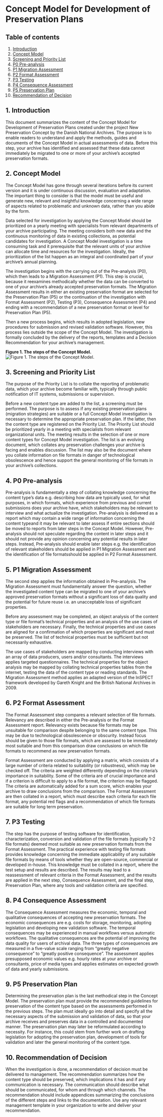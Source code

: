 # Concept Model for Development of Preservation Plans
## Table of contents
1. [Introduction](#1-introduction)
2. [Concept Model](#2-concept-model)
3. [Screening and Priority List](#3-screening-and-priority-list)
4. [P0 Pre-analysis](#4-p0-pre-analysis)
5. [P1 Migration Assessment](#5-p1-migration-assessment)
6. [P2 Format Assessment](#6-p2-format-assessment)
7. [P3 Testing](#7-p3-testing)
8. [P4 Consequence Assessment](#8-p4-consequence-assessment)
9. [P5 Preservation Plan](#9-p5-preservation-plan)
10. [Recommendation of Decision](#10-recommendation-of-decision)

## 1. Introduction
This document summarizes the content of the Concept Model for Development of Preservation Plans created under the project New Preservation Concept by the Danish National Archives. The purpose is to enable readers to understand and apply the methods, guides and documents of the Concept Model in actual assessments of data. Before this step, your archive has identified and assessed that these data cannot immediately be migrated to one or more of your archive’s accepted preservation formats.

## 2. Concept Model
The Concept Model has gone through several iterations before its current version and it is under continuous discussion, evaluation and adaptation. The important thing to consider is that the model must be useful and generate new, relevant and insightful knowledge concerning a wide range of aspects related to problematic and unknown data, rather than you abide by the form.

Data selected for investigation by applying the Concept Model should be prioritized on a yearly meeting with specialists from relevant departments of your archive participating. The meeting considers both new data and the continuous monitoring of data in existing collections, as potential candidates for investigation. A Concept Model investigation is a time consuming task and it prerequisite that the relevant units of your archive can allocate time and resources for the investigation. Ideally, the prioritization of the list happen as an integral and coordinated part of your archive’s annual planning.

The investigation begins with the carrying out of the Pre-analysis (P0), which then leads to a Migration Assessment (P1). This step is crucial, because it reexamines methodically whether the data can be converted to one of your archive’s already accepted preservation formats. The Migration Assessment results in either an existing preservation format are selected for the Preservation Plan (P5) or the continuation of the investigation with Format Assessment (P2), Testing (P3), Consequence Assessment (P4) and ending with a recommendation of a new preservation format or level for Preservation Plan (P5).

Then a new process begins, which results in adopted legislation, new procedures for submission and revised validation software. However, this process lies outside the scope of the Concept Model. The investigation is formally concluded by the delivery of the reports, templates and a Decision Recommendation for your archive’s management.

**Figure 1. The steps of the Concept Model.**
![Figure 1. The steps of the Concept Model.](https://github.com/the-danish-national-archives/concept-model/blob/main/Summary%20and%20processes/Steps%20of%20the%20Concept%20Model.PNG?raw=true)
 
## 3. Screening and Priority List
The purpose of the Priority List is to collate the reporting of problematic data, which your archive become familiar with, typically through public notification of IT systems, submissions or supervision.

Before a new content type are added to the list, a screening must be performed. The purpose is to assess if any existing preservation plans (migration strategies) are suitable or a full Concept Model investigation is necessary to determine the appropriate preservation plan. If the latter, then the content type are registered on the Priority List.
The Priority List should be prioritized yearly in a meeting with specialists from relevant organizational units. The meeting results in the selection of one or more content types for Concept Model investigation. The list is an evolving document, which collates any preservation challenges your archive is facing and enables discussion. The list may also be the document where you collate information on file formats in danger of technological obsolescence and hence support the general monitoring of file formats in your archive’s collections.

## 4. P0 Pre-analysis
Pre-analysis is fundamentally a step of collating knowledge concerning the content type’s data e.g. describing how data are typically used, for what purposes, in which formats, which experience from previous and current submissions does your archive have, which stakeholders may be relevant to interview and what actualize the investigation.
Pre-analysis is delivered as a report which may contain a wide range of information concerning the content typeand it may be relevant to later assess if entire sections should be moved to reports from later steps in the Concept Model. However, Pre-analysis should not speculate regarding the content in later steps and it should not provide any opinion concerning any potential results in later steps. Instead, Pre-analysis should enable later steps e.g. the identification of relevant stakeholders should be applied in P1 Migration Assessment and the identification of file formatsshould be applied in P2 Format Assessment.

## 5. P1 Migration Assessment
The second step applies the information obtained in Pre-analysis. The Migration Assessment must fundamentally answer the question, whether the investigated content type can be migrated to one of your archive’s approved preservation formats without a significant loss of data quality and the potential for future reuse i.e. an unacceptable loss of significant properties.

Before any assessment may be completed, an object analysis of the content type or file format’s technical properties and an analysis of the use cases of stakeholders are necessary. Finally, the technical properties and use cases are aligned for a confirmation of which properties are significant and must be preserved. The list of technical properties must be sufficient but not necessarily exhaustive.

The use cases of stakeholders are mapped by conducting interviews with an array of data producers, users and/or consultants. The interviews applies targeted questionnaires. The technical properties for the object analysis may be mapped by collating technical properties tables from the internet, testing the data of the content type or reading standards. The Migration Assessment method applies an adapted version of the InSPECT framework developed by Gareth Knight and the British National Archives in 2009.

## 6. P2 Format Assessment
The Format Assessment step compares a relevant selection of file formats. Relevancy are described in either the Pre-analysis or the Format Assessment report. Relevancy exists because file formats may be unsuitable for comparison despite belonging to the same content type. This may be due to technological obsolescence or obscurity. Instead focus should be given to those file formats, which are assessed to be immediately most suitable and from this comparison draw conclusions on which file formats to recommend as new preservation formats.

Format Assessment are conducted by applying a matrix, which consists of a large number of criteria related to suitability (or robustness), which may be checked off. The criteria are weighted differently depending on the criteria’s importance in suitability. Some of the criteria are of crucial importance and if a criterion is difficult to apply to a file format, the criterion may be flagged. The criteria are automatically added for a sum score, which enables your archive to draw conclusions from the comparison. The Format Assessment are then collated in a report, which must describe each criteria for each file format, any potential red flags and a recommendation of which file formats are suitable for long term preservation.

## 7. P3 Testing
The step has the purpose of testing software for identification, characterization, conversion and validation of the file formats (typically 1-2 file formats) deemed most suitable as new preservation formats from the Format Assessment. The practical experience with testing file formats provides knowledge concerning the immediate applicability of any suitable file formats by means of tools whether they are open-source, commercial or developed in-house.
This knowledge must be collated in a report, where the test setup and results are described. The results may lead to a reassessment of relevant criteria in the Format Assessment, and the results are applied in the next step, Consequence Assessment, and the final step, Preservation Plan, where any tools and validation criteria are specified.

## 8. P4 Consequence Assessment
The Consequence Assessment measures the economic, temporal and qualitative consequences of accepting new preservation formats.
The economic consequences are e.g. costs for storage, monitoring, adopting legislation and developing new validation software. The temporal consequences may be experienced in manual workflows versus automatic workflows. The qualitative consequences are the potential of improving the data quality for users of archival data.
The three types of consequences are measured in a five-value scale ranging from “greatly negative consequence” to “greatly positive consequence”. The assessment applies presupposed economic values e.g. hourly rates at your archive or consultants, price of media types and applies estimates on expected growth of data and yearly submissions.

## 9. P5 Preservation Plan
Determining the preservation plan is the last methodical step in the Concept Model. The preservation plan must provide the recommended guidelines for preservation of the content type based on the assessments performed in the previous steps. The plan must ideally go into detail and specify all the necessary aspects of the submission and validation of data, so that your archive receives and preserves data in a controlled and documented manner.
The preservation plan may later be reformulated according to necessity. For instance, this could stem from further work on drafting legislation for adopting the preservation plan, development of tools for validation and later the general monitoring of the content type.

## 10. Recommendation of Decision
When the investigation is done, a recommendation of decision must be delivered to management. The recommendation summarizes how the content type should be preserved, which implications it has and if any communication is necessary. The communication should describe what should be communicated, for whom and through which channels. The recommendation should include appendices summarizing the conclusions of the different steps and links to the documentation. Use any relevant management template in your organization to write and deliver your recommendation.
